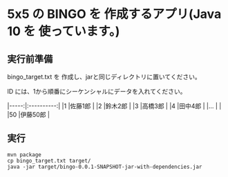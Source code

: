 # 5x5 の BINGO を 作成するアプリ(Java 10 を 使っています。)


実行前準備
----------

bingo_target.txt を 作成し、jarと同じディレクトリに置いてください。

ID には、1から順番にシーケンシャルにデータを入れてください。

|-----:|:----------:|
|1     |佐藤1郎     |
|2     |鈴木2郎     |
|3     |高橋3郎     |
|4     |田中4郎     |
|...   |            |
|50    |伊藤50郎    |


実行
----

```
mvn package
cp bingo_target.txt target/
java -jar target/bingo-0.0.1-SNAPSHOT-jar-with-dependencies.jar
```